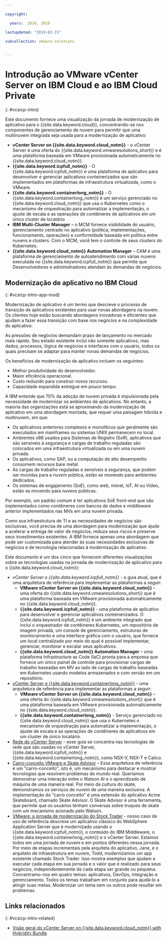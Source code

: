 ```yaml
---

copyright:

  years:  2016, 2019

lastupdated: "2019-02-15"

subcollection: vmware-solutions


---
```


# Introdução ao VMware vCenter Server on IBM Cloud e ao IBM Cloud Private
{: #vcsicp-intro}

Este documento fornece uma visualização da jornada de modernização de aplicativo para o {{site.data.keyword.cloud}}, concentrando-se nos componentes de gerenciamento de nuvem para permitir que uma multinuvem integrada seja usada para a modernização de aplicativo:

- **vCenter Server on {{site.data.keyword.cloud_notm}}** - o vCenter Server é uma oferta do {{site.data.keyword.vmwaresolutions_short}} e é uma plataforma baseada em VMware provisionada automaticamente no {{site.data.keyword.cloud_notm}}.
- **{{site.data.keyword.icpfull_notm}}** - O {{site.data.keyword.icpfull_notm}} é uma plataforma de aplicativo para desenvolver e gerenciar aplicativos conteinerizados que são implementados em plataformas de infraestrutura virtualizada, como o VMware.
- **{{site.data.keyword.containerlong_notm}}** - O {{site.data.keyword.containerlong_notm}} é um serviço gerenciado no {{site.data.keyword.cloud_notm}} que usa o Kubernetes como o mecanismo de orquestração para automatizar a implementação, o ajuste de escala e as operações de contêineres de aplicativos em um único cluster de locatário
- **IBM Multi-Cluster Manager** – o MCM fornece visibilidade do usuário, gerenciamento centrado no aplicativo (política, implementações, funcionamento, operações) e conformidade baseada em política entre nuvens e clusters. Com o MCM, você tem o controle de seus clusters do Kubernetes.
- **{{site.data.keyword.cloud_notm}} Automation Manager** – CAM é uma plataforma de gerenciamento de autoatendimento com várias nuvens executada no {{site.data.keyword.icpfull_notm}} que permite que Desenvolvedores e administradores atendam às demandas de negócios.

## Modernização de aplicativo no IBM Cloud
{: #vcsicp-intro-app-mod}

Modernização de aplicativo é um termo que descreve o processo de transição de aplicativos existentes para usar novas abordagens na nuvem. Os clientes hoje estão buscando abordagens inovadoras e eficientes que ajudam a fazer essa transição com base nos negócios e na complexidade do aplicativo.

As pressões de negócios demandam prazo de lançamento no mercado mais rápido. Seu estado existente inclui não somente aplicativos, mas dados, processos, lógica de negócios e interfaces com o usuário, todos os quais precisam se adaptar para manter novas demandas de negócios.

Os benefícios de modernização de aplicativo incluem os seguintes:

- Melhor produtividade do desenvolvedor.
- Maior eficiência operacional.
- Custo reduzido para construir novos recursos.
- Capacidade expandida entregue em pouco tempo.

A IBM entende que 70% da adoção de nuvem privada é impulsionada pela necessidade de modernizar os ambientes de aplicativos. No entanto, a maioria das organizações está se aproximando da modernização de aplicativo em uma abordagem montada, que requer uma paisagem híbrida e multinuvem, em que:

- Os aplicativos anteriores complexos e monolíticos que geralmente são executados em mainframes ou sistemas UNIX permanecem no local.
- Ambientes x86 usados para Sistemas de Registro (SoR), aplicativos que são sensíveis à segurança e cargas de trabalho reguladas são colocados em uma infraestrutura virtualizada ou em uma nuvem privada.
- Os aplicativos, como SAP, ou a computação de alto desempenho consomem recursos bare metal.
- As cargas de trabalho reguladas e sensíveis à segurança, que podem ser movidas para a nuvem pública, estão se movendo para ambientes dedicados.
- Os sistemas de engajamento (SoE), como web, móvel, IoT, AI ou Vídeo, estão se movendo para nuvens públicas.

Por exemplo, um padrão comum é ter aplicativos SoE front-end que são implementados como contêineres com bancos de dados e middleware anterior implementados nas MVs em uma nuvem privada.

Como sua infraestrutura de TI e as necessidades de negócios são exclusivas, você precisa de uma abordagem para modernização que ajude a acelerar a entrega de valor de negócios, reduza seus riscos e preserve seus investimentos existentes. A IBM fornece apenas uma abordagem que pode ser customizada para atender às suas necessidades exclusivas de negócios e de tecnologia relacionadas à modernização de aplicativo.

Este documento é um dos cinco que fornecem diferentes visualizações sobre as tecnologias usadas na jornada de modernização de aplicativo para o {{site.data.keyword.cloud_notm}}:

* _vCenter Server e {{site.data.keyword.icpfull_notm}}_ - o guia atual, que é uma arquitetura de referência para implementar as plataformas a seguir:
  - **VMware vCenter Server on {{site.data.keyword.cloud_notm}}** – uma oferta do {{site.data.keyword.vmwaresolutions_short}} que é uma plataforma baseada em VMware provisionada automaticamente no {{site.data.keyword.cloud_notm}}.
  - **{{site.data.keyword.icpfull_notm}}** - uma plataforma de aplicativo para desenvolver e gerenciar aplicativos conteinerizados. O {{site.data.keyword.icpfull_notm}} é um ambiente integrado que inclui o orquestrador de contêineres Kubernetes, um repositório de imagem privada, um console de gerenciamento, estruturas de monitoramento e uma interface gráfica com o usuário, que fornece um local centralizado por meio do qual é possível implementar, gerenciar, monitorar e escalar seus aplicativos.
  - **{{site.data.keyword.cloud_notm}} Automation Manager** – uma plataforma Infrastructure as Code (IaC) pronta para a empresa que fornece um único painel de controle para provisionar cargas de trabalho baseadas em MV ao lado de cargas de trabalho baseadas em Kubernetes usando modelos armazenados e com versão em um repositório.
* [vCenter Server e {{site.data.keyword.containerlong_notm}}](/docs/services/vmwaresolutions/archiref/vcsiks?topic=vmware-solutions-vcsiks-intro) - uma arquitetura de referência para implementar as plataformas a seguir:
  - **VMware vCenter Server on {{site.data.keyword.cloud_notm}}** – uma oferta do {{site.data.keyword.vmwaresolutions_short}} que é uma plataforma baseada em VMware provisionada automaticamente no {{site.data.keyword.cloud_notm}}.
  - **{{site.data.keyword.containerlong_notm}}** - Serviço gerenciado no {{site.data.keyword.cloud_notm}} que usa o Kubernetes o mecanismo de orquestração para automatizar a implementação, o ajuste de escala e as operações de contêineres de aplicativos em um cluster de único locatário.
* [Rede do vCenter Server](/docs/services/vmwaresolutions/archiref/vcsnsxt?topic=vmware-solutions-vcsnsxt-intro) - esse guia se concentra nas tecnologias de rede que são usadas no vCenter Server, {{site.data.keyword.icpfull_notm}} e {{site.data.keyword.containerlong_notm}}, como NSX-V, NSX-T e Calico.
* [Carro-conceito VMware e Skate Advisor](/docs/services/vmwaresolutions/archiref/vcscar?topic=vmware-solutions-vcscar-intro) – Essa arquitetura de referência é um "carro-conceito", isto é, um mecanismo para destacar e mostrar tecnologias que resolvem problemas do mundo real. Queríamos demonstrar uma interação entre o Watson AI e o aprendizado de máquina de uma maneira real. Por meio da cultura do skate, demonstramos os serviços de nuvem de uma maneira exclusiva. A implementação do "carro conceito" é uma extensão do aplicativo Acme Skateboard, chamado Skate Advisor. O Skate Advisor é uma ferramenta, que permite que os usuários tenham conversas sobre truques de skate com um mecanismo acionado pelo Watson.
* [VMware: a jornada de modernização do Stock Trader](/docs/services/vmwaresolutions/archiref/vcscontent?topic=vmware-solutions-vcscontent-modjourney) - nosso caso de uso de referência descreve um aplicativo clássico do WebSphere Application Server que é modernizado usando o {{site.data.keyword.icpfull_notm}}, o conteúdo do IBM Middleware, o {{site.data.keyword.containerlong_notm}} e o vCenter Server. Estamos todos em uma jornada de nuvem e em pontos diferentes nessa jornada. Por meio de etapas incrementais pela arquiteta do aplicativo, Jane, e o arquiteto de infraestrutura em nuvem, Todd, modernizamos um app existente chamado Stock Trader. Isso mostra exemplos que ajudam a executar cada etapa em sua jornada e o valor que é realizado para seus negócios, independentemente de cada etapa ser grande ou pequena. Concentramo-nos em quatro temas: aplicativos, DevOps, integração e gerenciamento. Todos os temas trabalham em conjunto para ajudá-lo a atingir suas metas. Modernizar um tema sem os outros pode resultar em problemas.

## Links relacionados
{: #vcsicp-intro-related}

* [Visão geral do vCenter Server on {{site.data.keyword.cloud_notm}} with Hybridity Bundle](/docs/services/vmwaresolutions/archiref/vcs?topic=vmware-solutions-vcs-hybridity-intro)
